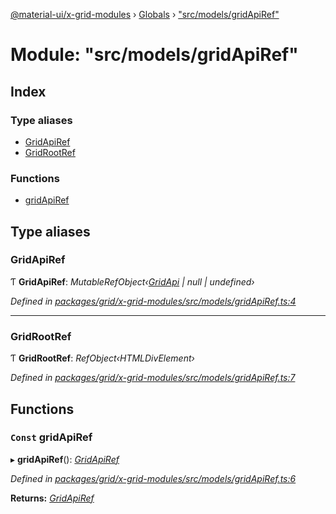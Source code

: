 [@material-ui/x-grid-modules](../README.md) › [Globals](../globals.md) › ["src/models/gridApiRef"](_src_models_gridapiref_.md)

# Module: "src/models/gridApiRef"

## Index

### Type aliases

- [GridApiRef](_src_models_gridapiref_.md#gridapiref)
- [GridRootRef](_src_models_gridapiref_.md#gridrootref)

### Functions

- [gridApiRef](_src_models_gridapiref_.md#const-gridapiref)

## Type aliases

### GridApiRef

Ƭ **GridApiRef**: _MutableRefObject‹[GridApi](_src_models_gridapi_.md#gridapi) | null | undefined›_

_Defined in [packages/grid/x-grid-modules/src/models/gridApiRef.ts:4](https://github.com/mui-org/material-ui-x/blob/a679779/packages/grid/x-grid-modules/src/models/gridApiRef.ts#L4)_

---

### GridRootRef

Ƭ **GridRootRef**: _RefObject‹HTMLDivElement›_

_Defined in [packages/grid/x-grid-modules/src/models/gridApiRef.ts:7](https://github.com/mui-org/material-ui-x/blob/a679779/packages/grid/x-grid-modules/src/models/gridApiRef.ts#L7)_

## Functions

### `Const` gridApiRef

▸ **gridApiRef**(): _[GridApiRef](_src_models_gridapiref_.md#gridapiref)_

_Defined in [packages/grid/x-grid-modules/src/models/gridApiRef.ts:6](https://github.com/mui-org/material-ui-x/blob/a679779/packages/grid/x-grid-modules/src/models/gridApiRef.ts#L6)_

**Returns:** _[GridApiRef](_src_models_gridapiref_.md#gridapiref)_
